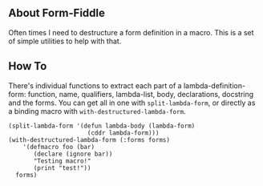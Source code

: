 About Form-Fiddle
-----------------
Often times I need to destructure a form definition in a macro. This is a set of simple utilities to help with that.

How To
------
There's individual functions to extract each part of a lambda-definition-form: function, name, qualifiers, lambda-list, body, declarations, docstring and the forms. You can get all in one with `split-lambda-form`, or directly as a binding macro with `with-destructured-lambda-form`.

    (split-lambda-form '(defun lambda-body (lambda-form)
                          (cddr lambda-form)))
    (with-destructured-lambda-form (:forms forms)
        '(defmacro foo (bar)
           (declare (ignore bar))
           "Testing macro!"
           (print "test!"))
      forms)

